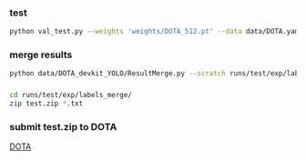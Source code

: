 

### test
```bash
python val_test.py --weights 'weights/DOTA_512.pt' --data data/DOTA.yaml --batch-size 8 --img 512 --task test --save-conf --save-txt
```

### merge results
```bash
python data/DOTA_devkit_YOLO/ResultMerge.py --scratch runs/test/exp/labels/
```

### 
```bash
cd runs/test/exp/labels_merge/
zip test.zip *.txt
```

### submit test.zip to DOTA
[DOTA](http://bed4rs.net:8001/evaluation2/)
